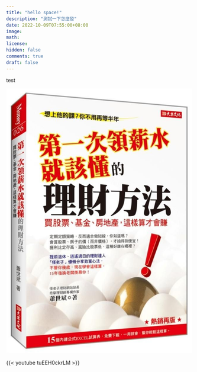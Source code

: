 ```yaml
---
title: "hello space!"
description: "測試一下怎麼發"
date: 2022-10-09T07:55:00+08:00
image: 
math: 
license: 
hidden: false
comments: true
draft: false
---
```

test



![](img001.jpg)


{{< youtube tuEEH0ckrLM >}}